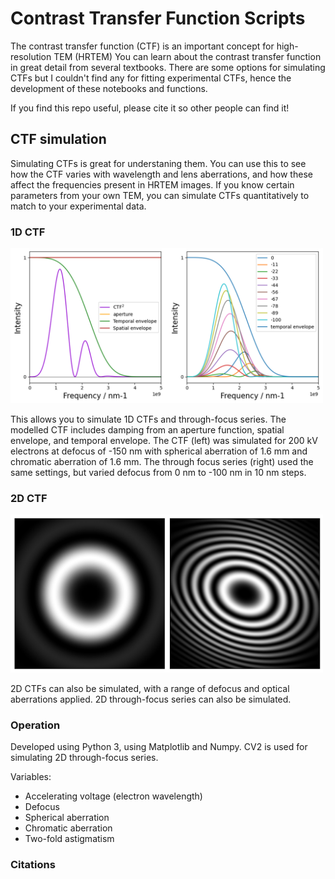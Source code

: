 # Contrast Transfer Function Scripts

The contrast transfer function (CTF) is an important concept for high-resolution TEM (HRTEM) You can learn about the contrast transfer function in great detail from several textbooks. There are some options for simulating CTFs but I couldn't find any for fitting experimental CTFs, hence the development of these notebooks and functions.

If you find this repo useful, please cite it so other people can find it! 

## CTF simulation

Simulating CTFs is great for understaning them. You can use this to see how the CTF varies with wavelength and lens aberrations, and how these affect the frequencies present in HRTEM images. If you know certain parameters from your own TEM, you can simulate CTFs quantitatively to match to your experimental data. 

### 1D CTF

<img src="https://github.com/benweare/EM_scripts/blob/main/assets/images/1d.png" alt="1d CTFs" width=500 /> 

This allows you to simulate 1D CTFs and through-focus series. The modelled CTF includes damping from an aperture function, spatial envelope, and temporal envelope. The CTF (left) was simulated for 200 kV electrons at defocus of -150 nm with spherical aberration of 1.6 mm and chromatic aberration of 1.6 mm. The through focus series (right) used the same settings, but varied defocus from 0 nm to -100 nm in 10 nm steps. 

### 2D CTF

<img src="https://github.com/benweare/EM_scripts/blob/main/assets/images/2d.png" alt="2d CTFs" width=500 />

2D CTFs can also be simulated, with a range of defocus and optical aberrations applied. 2D through-focus series can also be simulated.  

### Operation

Developed using Python 3, using Matplotlib and Numpy. CV2 is used for simulating 2D through-focus series.

Variables:

- Accelerating voltage (electron wavelength)
- Defocus
- Spherical aberration
- Chromatic aberration 
- Two-fold astigmatism


### Citations

